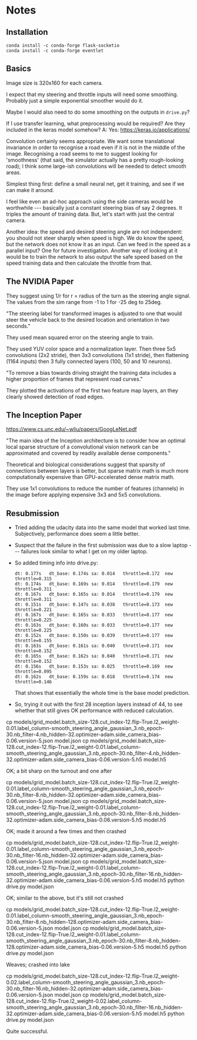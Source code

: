 # Notes

## Installation

```
conda install -c conda-forge flask-socketio
conda install -c conda-forge eventlet
```

## Basics

Image size is 320x160 for each camera.

I expect that my steering and throttle inputs will need some smoothing. Probably just a simple exponential smoother would do it.

Maybe I would also need to do some smoothing on the outputs in `drive.py`?

If I use transfer learning, what preprocessing would be required? Are they included in the keras model somehow?
A: Yes: https://keras.io/applications/

Convolution certainly seems appropriate. We want some translational invariance in order to recognise a road even if it is not in the middle of the image. Recognising a road seems to me to suggest looking for 'smoothness' (that said, the simulator actually has a pretty rough-looking road); I think some large-ish convolutions will be needed to detect smooth areas.

Simplest thing first: define a small neural net, get it training, and see if we can make it around.

I feel like even an ad-hoc approach using the side cameras would be worthwhile --- basically just a constant steering bias of say 2 degrees. It triples the amount of training data. But, let's start with just the central camera.

Another idea: the speed and desired steering angle are not independent: you should not steer sharply when speed is high. We do know the speed, but the network does not know it as an input. Can we feed in the speed as a parallel input? One for future investigation. Another way of looking at it would be to train the network to also output the safe speed based on the speed training data and then calculate the throttle from that.

## The NVIDIA Paper

They suggest using 1/r for r = radius of the turn as the steering angle signal.
The values from the sim range from -1 to 1 for -25 deg to 25deg.

"The steering label for transformed images is adjusted to one that would steer the vehicle back
to the desired location and orientation in two seconds."

They used mean squared error on the steering angle to train.

They used YUV color space and a normalization layer. Then three 5x5 convolutions (2x2 stride), then 3x3 convolutions (1x1 stride), then flattening (1164 inputs) then 3 fully connected layers (100, 50 and 10 neurons). 

"To remove a bias towards driving straight the training data includes a higher proportion of frames
that represent road curves."

They plotted the activations of the first two feature map layers, an they clearly showed detection of road edges.

## The Inception Paper

https://www.cs.unc.edu/~wliu/papers/GoogLeNet.pdf

"The main idea of the Inception architecture is to consider
how an optimal local sparse structure of a convolutional vision
network can be approximated and covered by readily
available dense components."

Theoretical and biological considerations suggest that sparsity of connections between layers is better, but sparse matrix math is much more computationally expensive than GPU-accelerated dense matrix math.

They use 1x1 convolutions to reduce the number of features (channels) in the image before applying expensive 3x3 and 5x5 convolutions.

## Resubmission

- Tried adding the udacity data into the same model that worked last time.
  Subjectively, performance does seem a little better.
- Suspect that the failure in the first submission was due to a slow laptop ---
  failures look similar to what I get on my older laptop.
- So added timing info into drive.py:

   ```
   dt: 0.177s	dt_base: 0.174s	sa: 0.014	throttle=0.172	new throttle=0.315
   dt: 0.174s	dt_base: 0.169s	sa: 0.014	throttle=0.179	new throttle=0.311
   dt: 0.167s	dt_base: 0.165s	sa: 0.014	throttle=0.179	new throttle=0.311
   dt: 0.151s	dt_base: 0.147s	sa: 0.038	throttle=0.173	new throttle=0.221
   dt: 0.167s	dt_base: 0.165s	sa: 0.033	throttle=0.177	new throttle=0.225
   dt: 0.163s	dt_base: 0.160s	sa: 0.033	throttle=0.177	new throttle=0.225
   dt: 0.152s	dt_base: 0.150s	sa: 0.039	throttle=0.177	new throttle=0.155
   dt: 0.163s	dt_base: 0.161s	sa: 0.040	throttle=0.171	new throttle=0.152
   dt: 0.165s	dt_base: 0.162s	sa: 0.040	throttle=0.171	new throttle=0.152
   dt: 0.156s	dt_base: 0.153s	sa: 0.025	throttle=0.169	new throttle=0.095
   dt: 0.162s	dt_base: 0.159s	sa: 0.018	throttle=0.174	new throttle=0.146
   ```

   That shows that essentially the whole time is the base model prediction.
- So, trying it out with the first 28 inception layers instead of 44, to see
  whether that still gives OK performance with reduced calculation.


cp models/grid_model.batch_size-128.cut_index-12.flip-True.l2_weight-0.01.label_column-smooth_steering_angle_gaussian_3.nb_epoch-30.nb_filter-4.nb_hidden-32.optimizer-adam.side_camera_bias-0.06.version-5.json model.json
cp models/grid_model.batch_size-128.cut_index-12.flip-True.l2_weight-0.01.label_column-smooth_steering_angle_gaussian_3.nb_epoch-30.nb_filter-4.nb_hidden-32.optimizer-adam.side_camera_bias-0.06.version-5.h5 model.h5

OK; a bit sharp on the turnout and one after 

cp models/grid_model.batch_size-128.cut_index-12.flip-True.l2_weight-0.01.label_column-smooth_steering_angle_gaussian_3.nb_epoch-30.nb_filter-8.nb_hidden-32.optimizer-adam.side_camera_bias-0.06.version-5.json model.json
cp models/grid_model.batch_size-128.cut_index-12.flip-True.l2_weight-0.01.label_column-smooth_steering_angle_gaussian_3.nb_epoch-30.nb_filter-8.nb_hidden-32.optimizer-adam.side_camera_bias-0.06.version-5.h5 model.h5

OK; made it around a few times and then crashed

cp models/grid_model.batch_size-128.cut_index-12.flip-True.l2_weight-0.01.label_column-smooth_steering_angle_gaussian_3.nb_epoch-30.nb_filter-16.nb_hidden-32.optimizer-adam.side_camera_bias-0.06.version-5.json model.json
cp models/grid_model.batch_size-128.cut_index-12.flip-True.l2_weight-0.01.label_column-smooth_steering_angle_gaussian_3.nb_epoch-30.nb_filter-16.nb_hidden-32.optimizer-adam.side_camera_bias-0.06.version-5.h5 model.h5
python drive.py model.json

OK; similar to the above, but it's still not crashed

cp models/grid_model.batch_size-128.cut_index-12.flip-True.l2_weight-0.01.label_column-smooth_steering_angle_gaussian_3.nb_epoch-30.nb_filter-8.nb_hidden-128.optimizer-adam.side_camera_bias-0.06.version-5.json model.json
cp models/grid_model.batch_size-128.cut_index-12.flip-True.l2_weight-0.01.label_column-smooth_steering_angle_gaussian_3.nb_epoch-30.nb_filter-8.nb_hidden-128.optimizer-adam.side_camera_bias-0.06.version-5.h5 model.h5
python drive.py model.json

Weaves; crashed into lake

cp models/grid_model.batch_size-128.cut_index-12.flip-True.l2_weight-0.02.label_column-smooth_steering_angle_gaussian_3.nb_epoch-30.nb_filter-16.nb_hidden-32.optimizer-adam.side_camera_bias-0.06.version-5.json model.json
cp models/grid_model.batch_size-128.cut_index-12.flip-True.l2_weight-0.02.label_column-smooth_steering_angle_gaussian_3.nb_epoch-30.nb_filter-16.nb_hidden-32.optimizer-adam.side_camera_bias-0.06.version-5.h5 model.h5
python drive.py model.json

Quite successful.
